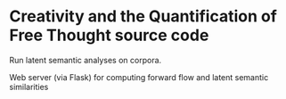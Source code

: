 # Creativity and the Quantification of Free Thought source code

Run latent semantic analyses on corpora.

Web server (via Flask) for computing forward flow and latent semantic similarities
